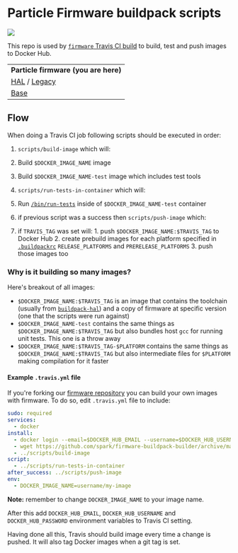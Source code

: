 # Particle Firmware buildpack scripts

[![](https://imagelayers.io/badge/particle/buildpack-particle-firmware:latest.svg)](https://imagelayers.io/?images=particle/buildpack-particle-firmware:latest 'Get your own badge on imagelayers.io')

This repo is used by [`firmware` Travis CI build](https://travis-ci.org/spark/firmware) to build, test and push images to Docker Hub.

| |
|---|
|  **Particle firmware (you are here)**  |
| [HAL](https://github.com/spark/buildpack-hal) / [Legacy](https://github.com/spark/buildpack-0.3.x)   |
| [Base](https://github.com/spark/buildpack-base) |

## Flow

When doing a Travis CI job following scripts should be executed in order:

1. `scripts/build-image` which will:
  1. Build `$DOCKER_IMAGE_NAME` image
  2. Build `$DOCKER_IMAGE_NAME-test` image which includes test tools
2. `scripts/run-tests-in-container` which will:
  1. Run [`/bin/run-tests`](bin/run-tests) inside of `$DOCKER_IMAGE_NAME-test` container

3. if previous script was a success then `scripts/push-image` which:
  1. if `TRAVIS_TAG` was set will:
    1. push `$DOCKER_IMAGE_NAME:$TRAVIS_TAG` to Docker Hub
    2. create prebuild images for each platform specified in [`.buildpackrc`](https://github.com/spark/firmware/blob/develop/.buildpackrc) `RELEASE_PLATFORMS` and `PRERELEASE_PLATFORMS`
    3. push those images too

### Why is it building so many images?

Here's breakout of all images:

* `$DOCKER_IMAGE_NAME:$TRAVIS_TAG` is an image that contains the toolchain (usually from [`buildpack-hal`](https://github.com/spark/buildpack-hal)) and a copy of firmware at specific version (one that the scripts were run against)
* `$DOCKER_IMAGE_NAME-test` contains the same things as `$DOCKER_IMAGE_NAME:$TRAVIS_TAG` but also bundles host `gcc` for running unit tests. This one is a throw away
* `$DOCKER_IMAGE_NAME:$TRAVIS_TAG-$PLATFORM` contains the same things as `$DOCKER_IMAGE_NAME:$TRAVIS_TAG` but also intermediate files for `$PLATFORM` making compilation for it faster

#### Example `.travis.yml` file

If you're forking our [firmware repository](https://github.com/spark/firmware/) you can build your own images with firmware.
To do so, edit `.travis.yml` file to include:

```yaml
sudo: required  
services:  
  - docker
install:  
  - docker login --email=$DOCKER_HUB_EMAIL --username=$DOCKER_HUB_USERNAME --password=$DOCKER_HUB_PASSWORD
  - wget https://github.com/spark/firmware-buildpack-builder/archive/master.tar.gz -O - | tar -xz -C ../ --strip-components 1
  - ../scripts/build-image
script:  
  - ../scripts/run-tests-in-container
after_success: ../scripts/push-image
env:  
  - DOCKER_IMAGE_NAME=username/my-image
```

**Note:** remember to change `DOCKER_IMAGE_NAME` to your image name.

After this add `DOCKER_HUB_EMAIL`, `DOCKER_HUB_USERNAME` and `DOCKER_HUB_PASSWORD` environment variables to Travis CI setting.

Having done all this, Travis should build image every time a change is pushed. It will also tag Docker images when a git tag is set.
